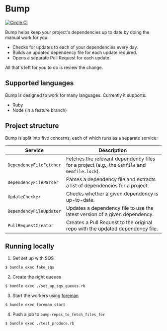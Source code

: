 # Bump

[![Circle CI](https://circleci.com/gh/gocardless/bump.svg?style=svg&circle-token=135135b2c43b14edc2f5031621a3c1681caeb1c8)](https://circleci.com/gh/gocardless/bump)

Bump helps keep your project's dependencies up to date by doing the manual work for you:

- Checks for updates to each of your dependencies every day.
- Builds an updated dependency file for each update required.
- Opens a separate Pull Request for each update.

All that's left for you to do is review the change.

## Supported languages

Bump is designed to work for many languages. Currently it supports:

- Ruby
- Node (in a feature branch)

## Project structure

Bump is split into five concerns, each of which runs as a separate service:

| Service                 | Description                                                                                   |
|-------------------------|-----------------------------------------------------------------------------------------------|
| `DependencyFileFetcher` | Fetches the relevant dependency files for a project (e.g., the `Gemfile` and `Gemfile.lock`). |
| `DependencyFileParser`  | Parses a dependency file and extracts a list of dependencies for a project.                   |
| `UpdateChecker`         | Checks whether a given dependency is up-to-date.                                              |
| `DependencyFileUpdater` | Updates a dependency file to use the latest version of a given dependency.                    |
| `PullRequestCreator`    | Creates a Pull Request to the original repo with the updated dependency file.                 |

## Running locally

1. Get set up with SQS
  ```bash
  $ bundle exec fake_sqs
  ```

2. Create the right queues
  ```bash
  $ bundle exec ./set_up_sqs_queues.rb
  ```

3. Start the workers using [foreman](http://ddollar.github.io/foreman/)
  ```bash
  $ bundle exec foreman start
  ```

4. Push a job to `bump-repos_to_fetch_files_for`
  ```bash
  $ bundle exec ./test_produce.rb
  ```

